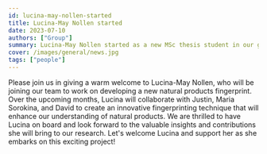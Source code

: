 ```yaml
---
id: lucina-may-nollen-started
title: Lucina-May Nollen started
date: 2023-07-10
authors: ["Group"]
summary: Lucina-May Nollen started as a new MSc thesis student in our group.
cover: /images/general/news.jpg
tags: ["people"]
---
```


Please join us in giving a warm welcome to Lucina-May Nollen, who will be joining our team to work on developing a new natural products fingerprint. Over the upcoming months, Lucina will collaborate with Justin, Maria Sorokina, and David to create an innovative fingerprinting technique that will enhance our understanding of natural products. We are thrilled to have Lucina on board and look forward to the valuable insights and contributions she will bring to our research. Let's welcome Lucina and support her as she embarks on this exciting project!
